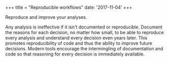 +++
title = "Reproducible workflows"
date: '2017-11-04'
+++

Reproduce and improve your analyses.

<!--more-->

Any analysis is ineffective if it isn't documented or reproducible. Document the reasons for each decision, no matter how small, to be able to reproduce every analysis and understand every decision even years later. This promotes reproducibility of code and thus the ability to improve future decisions. Modern tools encourage the intermingling of documentation and code so that reasoning for every decision is immediately available.